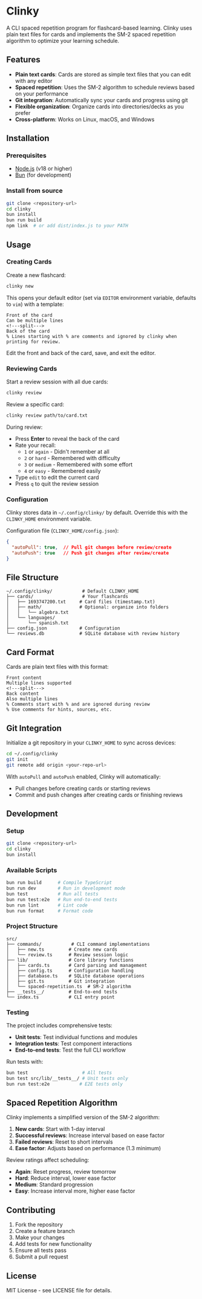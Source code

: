 # Clinky

A CLI spaced repetition program for flashcard-based learning. Clinky uses plain text files for cards and implements the SM-2 spaced repetition algorithm to optimize your learning schedule.

## Features

- **Plain text cards**: Cards are stored as simple text files that you can edit with any editor
- **Spaced repetition**: Uses the SM-2 algorithm to schedule reviews based on your performance
- **Git integration**: Automatically sync your cards and progress using git
- **Flexible organization**: Organize cards into directories/decks as you prefer
- **Cross-platform**: Works on Linux, macOS, and Windows

## Installation

### Prerequisites

- [Node.js](https://nodejs.org/) (v18 or higher)
- [Bun](https://bun.sh/) (for development)

### Install from source

```bash
git clone <repository-url>
cd clinky
bun install
bun run build
npm link  # or add dist/index.js to your PATH
```

## Usage

### Creating Cards

Create a new flashcard:

```bash
clinky new
```

This opens your default editor (set via `EDITOR` environment variable, defaults to `vim`) with a template:

```
Front of the card
Can be multiple lines
<!---split--->
Back of the card
% Lines starting with % are comments and ignored by clinky when printing for review.
```

Edit the front and back of the card, save, and exit the editor.

### Reviewing Cards

Start a review session with all due cards:

```bash
clinky review
```

Review a specific card:

```bash
clinky review path/to/card.txt
```

During review:
- Press **Enter** to reveal the back of the card
- Rate your recall:
  - `1` or `again` - Didn't remember at all
  - `2` or `hard` - Remembered with difficulty  
  - `3` or `medium` - Remembered with some effort
  - `4` or `easy` - Remembered easily
- Type `edit` to edit the current card
- Press `q` to quit the review session

### Configuration

Clinky stores data in `~/.config/clinky/` by default. Override this with the `CLINKY_HOME` environment variable.

Configuration file (`CLINKY_HOME/config.json`):

```json
{
  "autoPull": true,  // Pull git changes before review/create
  "autoPush": true   // Push git changes after review/create
}
```

## File Structure

```
~/.config/clinky/           # Default CLINKY_HOME
├── cards/                  # Your flashcards
│   ├── 1693747200.txt     # Card files (timestamp.txt)
│   ├── math/              # Optional: organize into folders
│   │   └── algebra.txt
│   └── languages/
│       └── spanish.txt
├── config.json            # Configuration
└── reviews.db             # SQLite database with review history
```

## Card Format

Cards are plain text files with this format:

```
Front content
Multiple lines supported
<!---split--->
Back content
Also multiple lines
% Comments start with % and are ignored during review
% Use comments for hints, sources, etc.
```

## Git Integration

Initialize a git repository in your `CLINKY_HOME` to sync across devices:

```bash
cd ~/.config/clinky
git init
git remote add origin <your-repo-url>
```

With `autoPull` and `autoPush` enabled, Clinky will automatically:
- Pull changes before creating cards or starting reviews
- Commit and push changes after creating cards or finishing reviews

## Development

### Setup

```bash
git clone <repository-url>
cd clinky
bun install
```

### Available Scripts

```bash
bun run build      # Compile TypeScript
bun run dev        # Run in development mode
bun test           # Run all tests
bun run test:e2e   # Run end-to-end tests
bun run lint       # Lint code
bun run format     # Format code
```

### Project Structure

```
src/
├── commands/           # CLI command implementations
│   ├── new.ts         # Create new cards
│   └── review.ts      # Review session logic
├── lib/               # Core library functions
│   ├── cards.ts       # Card parsing and management
│   ├── config.ts      # Configuration handling
│   ├── database.ts    # SQLite database operations
│   ├── git.ts         # Git integration
│   └── spaced-repetition.ts  # SM-2 algorithm
├── __tests__/         # End-to-end tests
└── index.ts           # CLI entry point
```

### Testing

The project includes comprehensive tests:

- **Unit tests**: Test individual functions and modules
- **Integration tests**: Test component interactions
- **End-to-end tests**: Test the full CLI workflow

Run tests with:

```bash
bun test                    # All tests
bun test src/lib/__tests__/ # Unit tests only
bun run test:e2e           # E2E tests only
```

## Spaced Repetition Algorithm

Clinky implements a simplified version of the SM-2 algorithm:

1. **New cards**: Start with 1-day interval
2. **Successful reviews**: Increase interval based on ease factor
3. **Failed reviews**: Reset to short intervals
4. **Ease factor**: Adjusts based on performance (1.3 minimum)

Review ratings affect scheduling:
- **Again**: Reset progress, review tomorrow
- **Hard**: Reduce interval, lower ease factor
- **Medium**: Standard progression
- **Easy**: Increase interval more, higher ease factor

## Contributing

1. Fork the repository
2. Create a feature branch
3. Make your changes
4. Add tests for new functionality
5. Ensure all tests pass
6. Submit a pull request

## License

MIT License - see LICENSE file for details.

